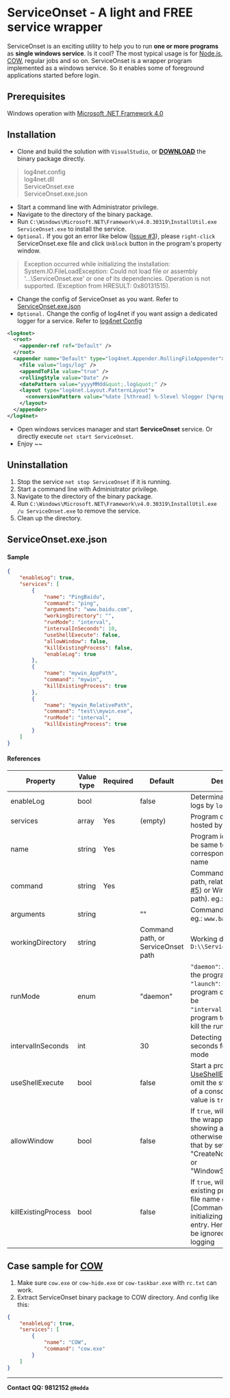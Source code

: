 ServiceOnset - A light and FREE service wrapper
===============================================

ServiceOnset is an exciting utility to help you to run **one or more programs** as **single windows service**. Is it cool?
The most typical usage is for [Node.js], [COW], regular jobs and so on.
ServiceOnset is a wrapper program implemented as a windows service. So it enables some of foreground applications started before login.

Prerequisites
-------------
Windows operation with [Microsoft .NET Framework 4.0]

Installation
------------
* Clone and build the solution with `VisualStudio`, or **[DOWNLOAD]** the binary package directly.
> log4net.config  
> log4net.dll  
> ServiceOnset.exe  
> ServiceOnset.exe.json  

* Start a command line with Administrator privilege.
* Navigate to the directory of the binary package.
* Run `C:\Windows\Microsoft.NET\Framework\v4.0.30319\InstallUtil.exe ServiceOnset.exe` to install the service.
* `Optional.` If you got an error like below ([Issue #3]), please `right-click` ServiceOnset.exe file and click `Unblock` button in the program's property window.
> Exception occurred while initializing the installation:  
> System.IO.FileLoadException: Could not load file or assembly '...\ServiceOnset.exe' or one of its dependencies. Operation is not supported. (Exception from HRESULT: 0x80131515).

* Change the config of ServiceOnset as you want. Refer to [ServiceOnset.exe.json](#config)
* `Optional.` Change the config of log4net if you want assign a dedicated logger for a service. Refer to [log4net Config]

```xml
<log4net>
  <root>
    <appender-ref ref="Default" />
  </root>
  <appender name="Default" type="log4net.Appender.RollingFileAppender">
    <file value="logs/log" />
    <appendToFile value="true" />
    <rollingStyle value="Date" />
    <datePattern value="yyyyMMdd&quot;.log&quot;" />
    <layout type="log4net.Layout.PatternLayout">
      <conversionPattern value="%date [%thread] %-5level %logger [%property{NDC}] - %message%newline" />
    </layout>
  </appender>
</log4net>
```
* Open windows services manager and start **ServiceOnset** service. Or directly execute `net start ServiceOnset`.
* Enjoy ~~

Uninstallation
--------------
1. Stop the service `net stop ServiceOnset` if it is running.
2. Start a command line with Administrator privilege.
3. Navigate to the directory of the binary package.
4. Run `C:\Windows\Microsoft.NET\Framework\v4.0.30319\InstallUtil.exe /u ServiceOnset.exe` to remove the service.
5. Clean up the directory.

<a name="config">ServiceOnset.exe.json</a>
------------------------------------------
#### Sample
```json
{
	"enableLog": true,
	"services": [
		{
			"name": "PingBaidu",
			"command": "ping",
			"arguments": "www.baidu.com",
			"workingDirectory": "",
			"runMode": "interval",
			"intervalInSeconds": 10,
			"useShellExecute": false,
			"allowWindow": false,
			"killExistingProcess": false,
			"enableLog": true
		},
        {
            "name": "mywin_AppPath",
            "command": "mywin",
            "killExistingProcess": true
        },
        {
			"name": "mywin_RelativePath",
            "command": "test\\mywin.exe",
            "runMode": "interval",
			"killExistingProcess": true
		}
	]
}
```
#### References
|Property			|Value type	|Required	|Default	|Description|
|--------			|------		|-------	|-------	|-----------|
|enableLog			|bool		|			|false		|Determinate if generate logs by `log4net`|
|services			|array		|Yes		|(empty)	|Program definitions hosted by `ServiceOnset`|
|name				|string		|Yes		|			|Program identifier, must be same to the corresponding logger name|
|command			|string		|Yes		|			|Command (with full path, relative path ([Issue #5]) or Windows ENV path). eg.: `ping`|
|arguments			|string		|			|""			|Command arguments. eg.: `www.baidu.com`|
|workingDirectory	|string		|			|Command path, or ServiceOnset path			|Working directory. eg.: `D:\\ServiceOnset\\`|
|runMode			|enum 		|			|"daemon"	|`"daemon"`: Auto-restart the program if it exited<br/>`"launch"`: Launch the program once and let it be<br/>`"interval"`: Restart the program termly by force kill the running process|
|intervalInSeconds	|int		|			|30			|Detecting interval in seconds for current run mode|
|useShellExecute	|bool		|			|false		|Start a process by [UseShellExecute]. Will omit the standard output of a console when the value is `true`|
|allowWindow		|bool		|			|false		|If `true`, will not restrict the wrapped program showing an UI; otherwise, will try to do that by setting "CreateNoWindow=true" or "WindowStyle=Hidden"|
|killExistingProcess|bool		|			|false		|If `true`, will try to kill the existing process whose file name equals [Command] when initializing the service entry. Here any error will be ignored except logging|

Case sample for [COW]
---------------------
1. Make sure `cow.exe` or `cow-hide.exe` or `cow-taskbar.exe` with `rc.txt` can work.
2. Extract ServiceOnset binary package to COW directory. And config like this:
```json
{
	"enableLog": true,
	"services": [
		{
			"name": "COW",
			"command": "cow.exe"
		}
	]
}
```

-------------------------------
**Contact QQ: 9812152 `@Hedda`**

[Node.js]: http://nodejs.org/
[COW]: https://github.com/cyfdecyf/cow
[Microsoft .NET Framework 4.0]: http://www.microsoft.com/zh-cn/download/details.aspx?id=17718
[DOWNLOAD]: https://github.com/HeddaZ/ServiceOnset/releases
[log4net Config]: http://logging.apache.org/log4net/release/config-examples.html
[UseShellExecute]: http://msdn.microsoft.com/en-us/library/system.diagnostics.processstartinfo.useshellexecute.aspx
[Issue #3]: https://github.com/HeddaZ/ServiceOnset/issues/3
[Issue #5]: https://github.com/HeddaZ/ServiceOnset/issues/5